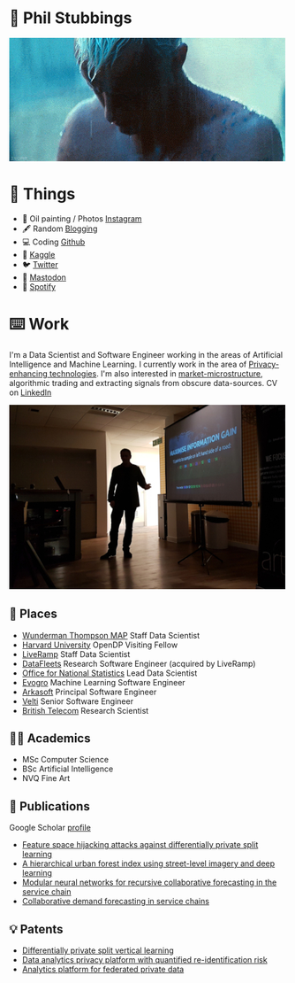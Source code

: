 # 🧛 Phil Stubbings

![oh no](lostinrain.gif "oh no")

# 🖤 Things

* 🎨 Oil painting / Photos [Instagram](https://www.instagram.com/philnocturne/)
* 🖋️ Random [Blogging](https://parasec.net/blog/)
* 💻 Coding [Github](https://github.com/phil8192)
* 🥉 [Kaggle](https://www.kaggle.com/edgecrusher)
* 🐦 [Twitter](https://twitter.com/vectorinversion)
* 🐘 [Mastodon](https://mastodon.social/@nocturne_protocol)
* 🎹 [Spotify](https://open.spotify.com/user/13uygzy0tebw2hgmt4jt3qb6k?si=GiIJzy_0RcOMl__PUKvS3g)


# ⌨️ Work

I'm a Data Scientist and Software Engineer working in the areas of Artificial Intelligence and Machine Learning. I currently work in the area of [Privacy-enhancing technologies](https://en.wikipedia.org/wiki/Privacy-enhancing_technologies). I'm also interested in [market-microstructure](https://en.wikipedia.org/wiki/Market_microstructure), algorithmic trading and extracting signals from obscure data-sources. CV on [LinkedIn](https://www.linkedin.com/in/sphil/)

![me saying random things](1.jpg "me saying random things")

## 🏢 Places

* [Wunderman Thompson MAP](https://wt-map.com/) Staff Data Scientist
* [Harvard University](https://opendp.org/people/philip-stubbings) OpenDP Visiting Fellow
* [LiveRamp](https://liveramp.com/) Staff Data Scientist
* [DataFleets](https://techcrunch.com/2021/02/09/encrypted-data-handling-startup-datafleets-acquired-by-liveramp-for-over-68m/) Research Software Engineer (acquired by LiveRamp)
* [Office for National Statistics](https://datasciencecampus.ons.gov.uk/) Lead Data Scientist
* [Evogro](https://www.evogro.com/) Machine Learning Software Engineer
* [Arkasoft](http://www.arkasoft.com/) Principal Software Engineer
* [Velti](https://www.velti.ai/) Senior Software Engineer
* [British Telecom](https://atadastral.co.uk/) Research Scientist

## 👨‍🎓 Academics

* MSc Computer Science
* BSc Artificial Intelligence
* NVQ Fine Art

## 📘 Publications

Google Scholar [profile](https://scholar.google.co.uk/citations?user=kg1_CuEAAAAJ&hl=en)

* [Feature space hijacking attacks against differentially private split learning](https://arxiv.org/abs/2201.04018)
* [A hierarchical urban forest index using street-level imagery and deep learning](https://www.mdpi.com/2072-4292/11/12/1395/htm)
* [Modular neural networks for recursive collaborative forecasting in the service chain](https://www.sciencedirect.com/science/article/abs/pii/S0950705108000440)
* [Collaborative demand forecasting in service chains](https://link.springer.com/chapter/10.1007/978-3-540-75504-3_16)

## 💡 Patents

* [Differentially private split vertical learning](https://patents.google.com/patent/WO2023081183A1/en)
* [Data analytics privacy platform with quantified re-identification risk](https://patents.google.com/patent/WO2022061162A1/en)
* [Analytics platform for federated private data](https://patents.google.com/patent/WO2022061165A1/en)
